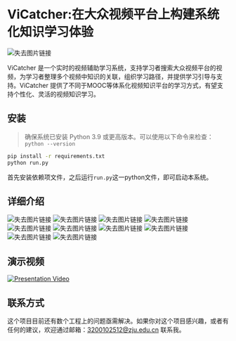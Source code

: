 
# ViCatcher:在大众视频平台上构建系统化知识学习体验

![失去图片链接](./docs/img-intro.png)

ViCatcher 是一个实时的视频辅助学习系统，支持学习者搜索大众视频平台的视频，为学习者整理多个视频中知识的关联，组织学习路径，并提供学习引导与支持。ViCatcher 提供了不同于MOOC等体系化视频知识平台的学习方式，有望支持个性化、灵活的视频知识学习。

## 安装
> 确保系统已安装 Python 3.9 或更高版本。可以使用以下命令来检查：`python --version`

```bash
pip install -r requirements.txt
python run.py
```
首先安装依赖项文件，之后运行`run.py`这一python文件，即可启动本系统。

## 详细介绍
![失去图片链接](./docs/ppt1.png)
![失去图片链接](./docs/ppt2.png)
![失去图片链接](./docs/ppt3.png)
![失去图片链接](./docs/ppt4.png)
![失去图片链接](./docs/ppt5.png)
![失去图片链接](./docs/ppt6.png)
![失去图片链接](./docs/ppt7.png)
![失去图片链接](./docs/ppt8.png)
![失去图片链接](./docs/ppt9.png)
![失去图片链接](./docs/ppt10.png)

## 演示视频
[![Presentation Video](./docs/video-thumbnail.png)](https://vimeo.com/970307777)

## 联系方式
这个项目目前还有数个工程上的问题亟需解决。如果你对这个项目感兴趣，或者有任何的建议，欢迎通过邮箱：3200102512@zju.edu.cn 联系我。